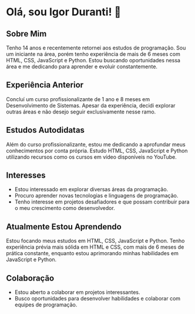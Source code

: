 # Olá, sou Igor Duranti! 👋

## Sobre Mim
Tenho 14 anos e recentemente retornei aos estudos de programação. Sou um iniciante na área, porém tenho experiência de mais de 6 meses com HTML, CSS, JavaScript e Python. Estou buscando oportunidades nessa área e me dedicando para aprender e evoluir constantemente.

## Experiência Anterior
Concluí um curso profissionalizante de 1 ano e 8 meses em Desenvolvimento de Sistemas. Apesar da experiência, decidi explorar outras áreas e não desejo seguir exclusivamente nesse ramo.

## Estudos Autodidatas
Além do curso profissionalizante, estou me dedicando a aprofundar meus conhecimentos por conta própria. Estudo HTML, CSS, JavaScript e Python utilizando recursos como os cursos em vídeo disponíveis no YouTube.

## Interesses
- Estou interessado em explorar diversas áreas da programação.
- Procuro aprender novas tecnologias e linguagens de programação.
- Tenho interesse em projetos desafiadores e que possam contribuir para o meu crescimento como desenvolvedor.

## Atualmente Estou Aprendendo
Estou focando meus estudos em HTML, CSS, JavaScript e Python. Tenho experiência prévia mais sólida em HTML e CSS, com mais de 6 meses de prática constante, enquanto estou aprimorando minhas habilidades em JavaScript e Python. 

## Colaboração
- Estou aberto a colaborar em projetos interessantes.
- Busco oportunidades para desenvolver habilidades e colaborar com equipes de programação.

<!---
durant019/durant019 is a ✨ special ✨ repository because its `README.md` (this file) appears on your GitHub profile.
You can click the Preview link to take a look at your changes.
--->
